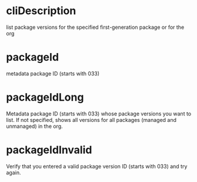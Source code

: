 # cliDescription

list package versions for the specified first-generation package or for the org

# packageId

metadata package ID (starts with 033)

# packageIdLong

Metadata package ID (starts with 033) whose package versions you want to list. If not specified, shows all versions for all packages (managed and unmanaged) in the org.

# packageIdInvalid

Verify that you entered a valid package version ID (starts with 033) and try again.
